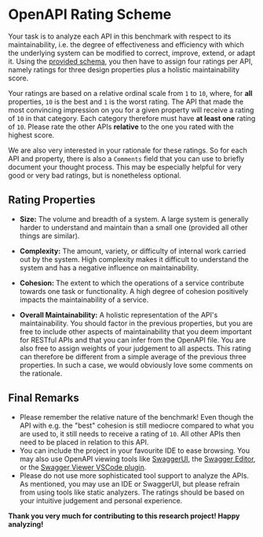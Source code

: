 # OpenAPI Rating Scheme

Your task is to analyze each API in this benchmark with respect to its maintainability, i.e. the degree of effectiveness and efficiency with which the underlying system can be modified to correct, improve, extend, or adapt it. Using the [provided schema](rating-scheme.xlsx), you then have to assign four ratings per API, namely ratings for three design properties plus a holistic maintainability score.

Your ratings are based on a relative ordinal scale from `1` to `10`, where, for **all** properties, `10` is the best and `1` is the worst rating. The API that made the most convincing impression on you for a given property will receive a rating of `10` in that category. Each category therefore must have **at least one** rating of `10`. Please rate the other APIs **relative** to the one you rated with the highest score.

We are also very interested in your rationale for these ratings. So for each API and property, there is also a `Comments` field that you can use to briefly document your thought process. This may be especially helpful for very good or very bad ratings, but is nonetheless optional.

## Rating Properties

- **Size:** The volume and breadth of a system. A large system is generally harder to understand and maintain than a small one (provided all other things are similar).

- **Complexity:** The amount, variety, or difficulty of internal work carried out by the system. High complexity makes it difficult to understand the system and has a negative influence on maintainability.

- **Cohesion:** The extent to which the operations of a service contribute towards one task or functionality. A high degree of cohesion positively impacts the maintainability of a service.

- **Overall Maintainability:** A holistic representation of the API's maintainability. You should factor in the previous properties, but you are free to include other aspects of maintainability that you deem important for RESTful APIs and that you can infer from the OpenAPI file. You are also free to assign weights of your judgement to all aspects. This rating can therefore be different from a simple average of the previous three properties. In such a case, we would obviously love some comments on the rationale.

## Final Remarks

- Please remember the relative nature of the benchmark! Even though the API with e.g. the "best" cohesion is still mediocre compared to what you are used to, it still needs to receive a rating of `10`. All other APIs then need to be placed in relation to this API.
- You can include the project in your favourite IDE to ease browsing. You may also use OpenAPI viewing tools like [SwaggerUI](https://swagger.io/tools/swagger-ui), the [Swagger Editor](https://editor.swagger.io), or the [Swagger Viewer VSCode plugin](https://marketplace.visualstudio.com/itemdetails?itemName=Arjun.swagger-viewer).
- Please do not use more sophisticated tool support to analyze the APIs. As mentioned, you may use an IDE or SwaggerUI, but please refrain from using tools like static analyzers. The ratings should be based on your intuitive judgement and personal experience.

**Thank you very much for contributing to this research project! Happy analyzing!**